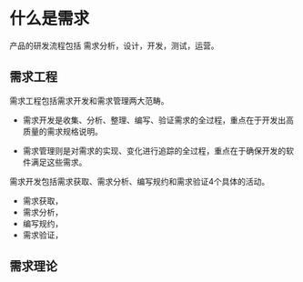 # 什么是需求



产品的研发流程包括 需求分析，设计，开发，测试，运营。

## 需求工程

需求工程包括需求开发和需求管理两大范畴。

- 需求开发是收集、分析、整理、编写、验证需求的全过程，重点在于开发出高质量的需求规格说明。

- 需求管理则是对需求的实现、变化进行追踪的全过程，重点在于确保开发的软件满足这些需求。



需求开发包括需求获取、需求分析、编写规约和需求验证4个具体的活动。

- 需求获取，
- 需求分析，
- 编写规约，
- 需求验证，

## 需求理论

